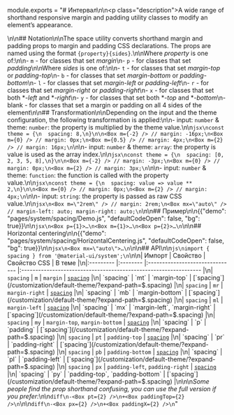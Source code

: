 module.exports = "# Интервал\n\n<p class=\"description\">A wide range of shorthand responsive margin and padding utility classes to modify an element’s appearance.</p>\n\n## Notation\n\nThe space utility converts shorthand margin and padding props to margin and padding CSS declarations. The props are named using the format `{property}{sides}`.\n\nWhere *property* is one of:\n\n- `m` - for classes that set *margin*\n- `p` - for classes that set *padding*\n\nWhere *sides* is one of:\n\n- `t` - for classes that set *margin-top* or *padding-top*\n- `b` - for classes that set *margin-bottom* or *padding-bottom*\n- `l` - for classes that set *margin-left* or *padding-left*\n- `r` - for classes that set *margin-right* or *padding-right*\n- `x` - for classes that set both **-left* and **-right*\n- `y` - for classes that set both **-top* and **-bottom*\n- blank - for classes that set a margin or padding on all 4 sides of the element\n\n## Transformation\n\nDepending on the input and the theme configuration, the following transformation is applied:\n\n- input: `number` & theme: `number`: the property is multiplied by the theme value.\n\n```jsx\nconst theme = {\n  spacing: 8,\n}\n\n<Box m={-2} /> // margin: -16px;\n<Box m={0} /> // margin: 0px;\n<Box m={0.5} /> // margin: 4px;\n<Box m={2} /> // margin: 16px;\n```\n\n- input: `number` & theme: `array`: the property is value is used as the array index.\n\n```jsx\nconst theme = {\n  spacing: [0, 2, 3, 5, 8],\n}\n\n<Box m={-2} /> // margin: -3px;\n<Box m={0} /> // margin: 0px;\n<Box m={2} /> // margin: 3px;\n```\n\n- input: `number` & theme: `function`: the function is called with the property value.\n\n```jsx\nconst theme = {\n  spacing: value => value ** 2,\n}\n\n<Box m={0} /> // margin: 0px;\n<Box m={2} /> // margin: 4px;\n```\n\n- input: `string`: the property is passed as raw CSS value.\n\n```jsx\n<Box m=\"2rem\" /> // margin: 2rem;\n<Box mx=\"auto\" /> // margin-left: auto; margin-right: auto;\n```\n\n## Пример\n\n{{\"demo\": \"pages/system/spacing/Demo.js\", \"defaultCodeOpen\": false, \"bg\": true}}\n\n```jsx\n<Box p={1}>…\n<Box m={1}>…\n<Box p={2}>…\n```\n\n## Horizontal centering\n\n{{\"demo\": \"pages/system/spacing/HorizontalCentering.js\", \"defaultCodeOpen\": false, \"bg\": true}}\n\n```jsx\n<Box mx=\"auto\">…\n```\n\n## API\n\n```js\nimport { spacing } from '@material-ui/system';\n```\n\n| Импорт    | Свойство | Свойство CSS                    | В теме                                                           |\n|:--------- |:-------- |:------------------------------- |:---------------------------------------------------------------- |\n| `spacing` | `m`      | `margin`                        | [`spacing`](/customization/default-theme/?expand-path=$.spacing) |\n| `spacing` | `mt`     | `margin-top`                    | [`spacing`](/customization/default-theme/?expand-path=$.spacing) |\n| `spacing` | `mr`     | `margin-right`                  | [`spacing`](/customization/default-theme/?expand-path=$.spacing) |\n| `spacing` | `mb`     | `margin-bottom`                 | [`spacing`](/customization/default-theme/?expand-path=$.spacing) |\n| `spacing` | `ml`     | `margin-left`                   | [`spacing`](/customization/default-theme/?expand-path=$.spacing) |\n| `spacing` | `mx`     | `margin-left`, `margin-right`   | [`spacing`](/customization/default-theme/?expand-path=$.spacing) |\n| `spacing` | `my`     | `margin-top`, `margin-bottom`   | [`spacing`](/customization/default-theme/?expand-path=$.spacing) |\n| `spacing` | `p`      | `padding`                       | [`spacing`](/customization/default-theme/?expand-path=$.spacing) |\n| `spacing` | `pt`     | `padding-top`                   | [`spacing`](/customization/default-theme/?expand-path=$.spacing) |\n| `spacing` | `pr`     | `padding-right`                 | [`spacing`](/customization/default-theme/?expand-path=$.spacing) |\n| `spacing` | `pb`     | `padding-bottom`                | [`spacing`](/customization/default-theme/?expand-path=$.spacing) |\n| `spacing` | `pl`     | `padding-left`                  | [`spacing`](/customization/default-theme/?expand-path=$.spacing) |\n| `spacing` | `px`     | `padding-left`, `padding-right` | [`spacing`](/customization/default-theme/?expand-path=$.spacing) |\n| `spacing` | `py`     | `padding-top`, `padding-bottom` | [`spacing`](/customization/default-theme/?expand-path=$.spacing) |\n\n\n*Some people find the prop shorthand confusing, you can use the full version if you prefer:*\n\n```diff\n-<Box pt={2} />\n+<Box paddingTop={2} />\n```\n\n```diff\n-<Box px={2} />\n+<Box paddingX={2} />\n```"